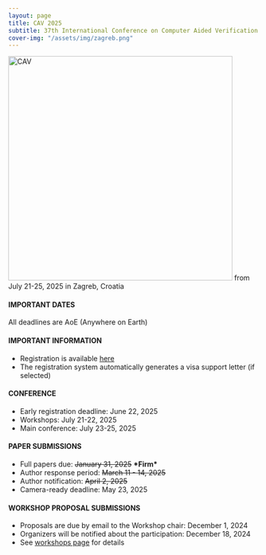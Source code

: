 ```yaml
---
layout: page
title: CAV 2025
subtitle: 37th International Conference on Computer Aided Verification
cover-img: "/assets/img/zagreb.png"
---
```

<img src="https://conferences.i-cav.org/2025/assets/img/CAV_Logo.png" alt="CAV" width="450" class="center">
from July 21-25, 2025 in Zagreb, Croatia

#### IMPORTANT DATES
All deadlines are AoE (Anywhere on Earth)

#### IMPORTANT INFORMATION
* Registration is available [here](https://conferences.i-cav.org/2025/registration/)
* The registration system automatically generates a visa support letter (if selected)

#### CONFERENCE
* Early registration deadline: June 22, 2025
* Workshops: July 21-22, 2025
* Main conference: July 23-25, 2025

#### PAPER SUBMISSIONS 
* Full papers due: ~~January 31, 2025~~ **\*Firm\***
* Author response period: ~~March 11 - 14, 2025~~
* Author notification: ~~April 2, 2025~~
* Camera-ready deadline: May 23, 2025

#### WORKSHOP PROPOSAL SUBMISSIONS
* Proposals are due by email to the Workshop chair: December 1, 2024
* Organizers will be notified about the participation: December 18, 2024
* See [workshops page](https://conferences.i-cav.org/2025/) for details